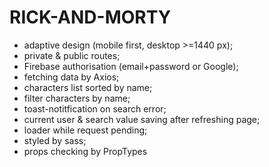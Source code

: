 # RICK-AND-MORTY

- adaptive design (mobile first, desktop >=1440 px);
- private & public routes;
- Firebase authorisation (email+password or Google);
- fetching data by Axios;
- characters list sorted by name;
- filter characters by name;
- toast-notitfication on search error;
- current user & search value saving after refreshing page;
- loader while request pending;
- styled by sass;
- props checking by PropTypes
